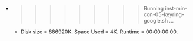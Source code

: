 * >>>>>>>>> Running inst-min-con-05-keyring-google.sh ...
  * Disk size = 886920K. Space Used = 4K. Runtime = 00:00:00:00.
